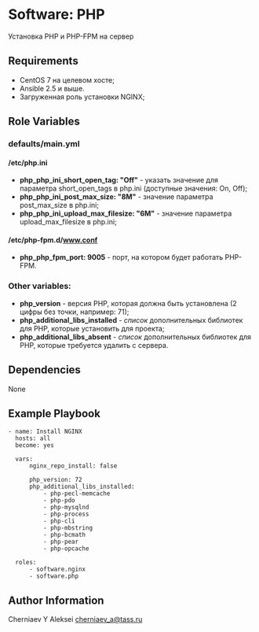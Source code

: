 Software: PHP
=========

Установка PHP и PHP-FPM на сервер

Requirements
------------

* CentOS 7 на целевом хосте;
* Ansible 2.5 и выше.
* Загруженная роль установки NGINX;

Role Variables
--------------

### defaults/main.yml

#### /etc/php.ini

* **php\_php\_ini\_short\_open\_tag: "Off"** - указать значение для параметра short\_open\_tags в php.ini (доступные значения: On, Off);
* **php\_php\_ini\_post\_max\_size: "8M"** - значение параметра post_max_size в php.ini;
* **php\_php\_ini\_upload\_max\_filesize: "6M"** - значение параметра upload_max_filesize в php.ini;

#### /etc/php-fpm.d/www.conf

* **php\_php\_fpm\_port: 9005** - порт, на котором будет работать PHP-FPM.

### Other variables:
* **php\_version** - версия PHP, которая должна быть установлена (2 цифры без точки, например: 71);
* **php\_additional\_libs\_installed** - *список* дополнительных библиотек для PHP, которые установить для проекта;
* **php\_additional\_libs\_absent** - *список* дополнительных библиотек для PHP, которые требуется удалить с сервера.

Dependencies
------------

None

Example Playbook
----------------

```---
- name: Install NGINX
  hosts: all
  become: yes

  vars:
      nginx_repo_install: false

      php_version: 72
      php_additional_libs_installed:
          - php-pecl-memcache
          - php-pdo
          - php-mysqlnd
          - php-process
          - php-cli
          - php-mbstring
          - php-bcmath
          - php-pear
          - php-opcache

  roles:
      - software.nginx
      - software.php
```

Author Information
------------------

Cherniaev Y Aleksei cherniaev_a@tass.ru
